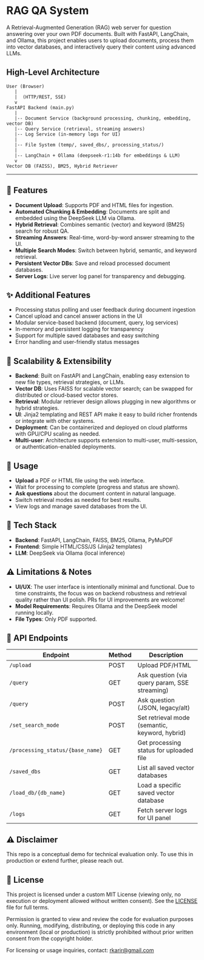 # RAG QA System

A Retrieval-Augmented Generation (RAG) web server for question answering over your own PDF documents. Built with FastAPI, LangChain, and Ollama, this project enables users to upload documents, process them into vector databases, and interactively query their content using advanced LLMs.


## High-Level Architecture

```
User (Browser)
   |
   |  (HTTP/REST, SSE)
   v
FastAPI Backend (main.py)
   |
   |-- Document Service (background processing, chunking, embedding, vector DB)
   |-- Query Service (retrieval, streaming answers)
   |-- Log Service (in-memory logs for UI)
   |
   |-- File System (temp/, saved_dbs/, processing_status/)
   |
   |-- LangChain + Ollama (deepseek-r1:14b for embeddings & LLM)
   v
Vector DB (FAISS), BM25, Hybrid Retriever
```

---

## 🚀 Features
- **Document Upload**: Supports PDF and HTML files for ingestion.
- **Automated Chunking & Embedding**: Documents are split and embedded using the DeepSeek LLM via Ollama.
- **Hybrid Retrieval**: Combines semantic (vector) and keyword (BM25) search for robust QA.
- **Streaming Answers**: Real-time, word-by-word answer streaming to the UI.
- **Multiple Search Modes**: Switch between hybrid, semantic, and keyword retrieval.
- **Persistent Vector DBs**: Save and reload processed document databases.
- **Server Logs**: Live server log panel for transparency and debugging.

## ✨ Additional Features
- Processing status polling and user feedback during document ingestion
- Cancel upload and cancel answer actions in the UI
- Modular service-based backend (document, query, log services)
- In-memory and persistent logging for transparency
- Support for multiple saved databases and easy switching
- Error handling and user-friendly status messages

## 🚀 Scalability & Extensibility
- **Backend**: Built on FastAPI and LangChain, enabling easy extension to new file types, retrieval strategies, or LLMs.
- **Vector DB**: Uses FAISS for scalable vector search; can be swapped for distributed or cloud-based vector stores.
- **Retrieval**: Modular retriever design allows plugging in new algorithms or hybrid strategies.
- **UI**: Jinja2 templating and REST API make it easy to build richer frontends or integrate with other systems.
- **Deployment**: Can be containerized and deployed on cloud platforms with GPU/CPU scaling as needed.
- **Multi-user**: Architecture supports extension to multi-user, multi-session, or authentication-enabled deployments.

## 📝 Usage
- **Upload** a PDF or HTML file using the web interface.
- Wait for processing to complete (progress and status are shown).
- **Ask questions** about the document content in natural language.
- Switch retrieval modes as needed for best results.
- View logs and manage saved databases from the UI.

## 🧩 Tech Stack
- **Backend**: FastAPI, LangChain, FAISS, BM25, Ollama, PyMuPDF
- **Frontend**: Simple HTML/CSS/JS (Jinja2 templates)
- **LLM**: DeepSeek via Ollama (local inference)

## ⚠️ Limitations & Notes
- **UI/UX**: The user interface is intentionally minimal and functional. Due to time constraints, the focus was on backend robustness and retrieval quality rather than UI polish. PRs for UI improvements are welcome!
- **Model Requirements**: Requires Ollama and the DeepSeek model running locally.
- **File Types**: Only PDF supported.


## 🧪 API Endpoints

| Endpoint                | Method | Description                                             |
|-------------------------|--------|---------------------------------------------------------|
| `/upload`               | POST   | Upload PDF/HTML                                         |
| `/query`                | GET    | Ask question (via query param, SSE streaming)           |
| `/query`                | POST   | Ask question (JSON, legacy/alt)                         |
| `/set_search_mode`      | POST   | Set retrieval mode (semantic, keyword, hybrid)          |
| `/processing_status/{base_name}` | GET | Get processing status for uploaded file             |
| `/saved_dbs`            | GET    | List all saved vector databases                         |
| `/load_db/{db_name}`    | GET    | Load a specific saved vector database                   |
| `/logs`                 | GET    | Fetch server logs for UI panel                          |


## ⚠️ Disclaimer
This repo is a conceptual demo for technical evaluation only. To use this in production or extend further, please reach out.

## 📄 License

This project is licensed under a custom MIT License (viewing only, no execution or deployment allowed without written consent). See the [LICENSE](./LICENSE) file for full terms.

Permission is granted to view and review the code for evaluation purposes only. Running, modifying, distributing, or deploying this code in any environment (local or production) is strictly prohibited without prior written consent from the copyright holder.

For licensing or usage inquiries, contact: rkarir@gmail.com
